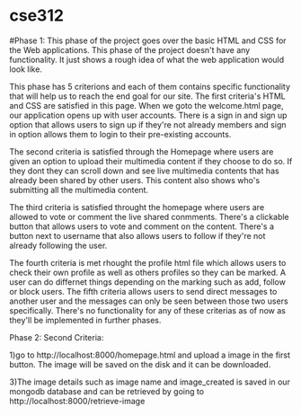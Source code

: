 # cse312
#Phase 1:
      This phase of the project goes over the basic HTML and CSS for the Web applications. This phase of the project doesn't have any functionality. It just shows a rough idea of what the web application would look like. 
      
   This phase has 5 criterions and each of them contains specific functionality that will help us to reach the end goal for our site. 
The first criteria's HTML and CSS are satisfied in this page. When we goto the welcome.html page, our application opens up with user accounts. 
There is a sign in and sign up option that allows users to sign up if they're not already members and sign in option allows them to login to
their pre-existing accounts. 

   The second criteria is satisfied through the Homepage where users are given an option to upload their multimedia content if they choose 
to do so. If they dont they can scroll down and see live multimedia contents that has already been shared by other users. This content also 
shows who's submitting all the multimedia content. 
      
   The third criteria is satisfied throught the homepage where users are allowed to vote or comment the live shared conmments. There's a clickable button that allows users to vote and comment on the content. There's a button next to username that also allows users to follow if they're not already following the user.
    
   The fourth criteria is met rhought the profile html file which allows users to check their own profile as well as others profiles so they can be marked. A user can do differnet things depending on the marking such as add, follow or block users.
   The fifth criteria allows users to send direct messages to another user and the messages can only be seen between those two users specifically. There's no functionality for any of these criterias as of now as they'll be implemented in further phases.
      
Phase 2:
Second Criteria: 

1)go to http://localhost:8000/homepage.html and upload a image in the first button. The image will be saved on the disk and it can be downloaded.

3)The image details such as image name and image_created is saved in our mongodb database and can be retrieved by going to http://localhost:8000/retrieve-image  
